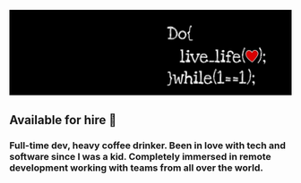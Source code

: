 

![banner](41993.jpg)

## Available for hire :seedling:
### Full-time dev, heavy coffee drinker. Been in love with tech and software since I was a kid.  Completely immersed in remote development working with teams from all over the world. 

<!--
**Meltrust/Meltrust** is a ✨ _special_ ✨ repository because its `README.md` (this file) appears on your GitHub profile.

Here are some ideas to get you started:

- 🔭 I’m currently working on ...
- 🌱 I’m currently learning ...
- 👯 I’m looking to collaborate on ...
- 🤔 I’m looking for help with ...
- 💬 Ask me about ...
- 📫 How to reach me: ...
- 😄 Pronouns: ...
- ⚡ Fun fact: ...
-->
